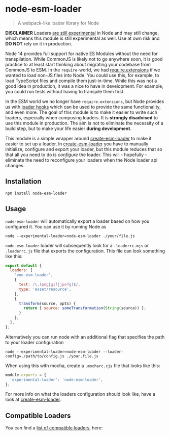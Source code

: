 # node-esm-loader

> A webpack-like loader library for Node

**DISCLAIMER** Loaders [are still experimental](https://nodejs.org/api/esm.html#esm_experimental_loaders) in Node and may still change, which means this module is still experimental as well.
Use at own risk and **DO NOT** rely on it in production.

Node 14 provides full support for native ES Modules without the need for transpilation.
While CommonJS is likely not to go anywhere soon, it is good practice to at least start thinking about migrating your codebase from CommonJS to ESM.
In the `require`-world, we had [require.extensions](https://nodejs.org/api/modules.html#modules_require_extensions) if we wanted to load non-JS files into Node.
You could use this, for example, to load TypeScript files and compile them just-in-time.
While this was not a good idea in production, it was a nice to have in development.
For example, you could run tests without having to transpile them first.

In the ESM world we no longer have `require.extensions`, but Node provides us with [loader hooks](https://nodejs.org/api/esm.html#esm_experimental_loaders) which can be used to provide the same functionality, and even more.
The goal of this module is to make it easier to write such loaders, especially when composing loaders.
It is **strongly disadvised** to use this module in production.
The aim is not to eliminate the necessity of a build step, but to make your life easier **during development**.

This module is a simple wrapper around [create-esm-loader](https://www.npmjs.com/package/create-esm-loader) to make it easier to set up a loader.
In [create-esm-loader](https://www.npmjs.com/package/create-esm-loader) you have to manually initialize, configure and export your loader, but this module reduces that so that all you need to do is *configure* the loader.
This will - hopefully - eliminate the need to reconfigure your loaders when the Node loader api changes.

## Installation

```npm install node-esm-loader```

## Usage

`node-esm-loader` will automatically export a loader based on how you configured it.
You can use it by running Node as
```
node --experimental-loader=node-esm-loader ./your/file.js
```

`node-esm-loader` loader will subsequently look for a `.loaderrc.mjs` or `.loaderrc.js` file that exports the configuration.
This file can look something like this:
```js
export default {
  loaders: [
    'vue-esm-loader',
    {
      test: /\.(png|gif|jpe?g)$/,
      type: 'asset/resource',
    },
    {
      transform(source, opts) {
        return { source: someTransformation(String(source)) };
      }
    },
  ],
};
```

Alternatively you can run node with an additional flag that specifies the path to your loader configuration
```
node --experimental-loader=node-esm-loader --loader-config=./path/to/config.js ./your.file.js
```

When using this with mocha, create a `.mocharc.cjs` file that looks like this:
```js
module.exports = {
  'experimental-loader': 'node-esm-loader',
};
```

For more info on what the loaders configuration should look like, have a look at [create-esm-loader](https://www.npmjs.com/package/create-esm-loader).

## Compatible Loaders

You can find a [list of compatible loaders][loaderlist], here:

[loaderlist]: https://www.npmjs.com/package/create-esm-loader?activeTab=dependents
